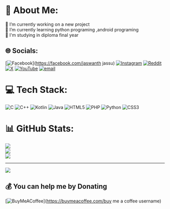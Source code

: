 # 💫 About Me:
🔭 I’m currently working on a new project<br>🌱 I’m currently learning python programing  ,android programing<br>💬 I'm studying in diploma final year<br>


## 🌐 Socials:
[![Facebook](https://img.shields.io/badge/Facebook-%231877F2.svg?logo=Facebook&logoColor=white)](https://facebook.com/jaswanth jassu) [![Instagram](https://img.shields.io/badge/Instagram-%23E4405F.svg?logo=Instagram&logoColor=white)](https://instagram.com/anime_lover_jaswanth) [![Reddit](https://img.shields.io/badge/Reddit-%23FF4500.svg?logo=Reddit&logoColor=white)](https://reddit.com/user/nvenkatjaswanth) [![X](https://img.shields.io/badge/X-black.svg?logo=X&logoColor=white)](https://x.com/nvenkatajaswanth) [![YouTube](https://img.shields.io/badge/YouTube-%23FF0000.svg?logo=YouTube&logoColor=white)](https://youtube.com/@nvenkatjaswanth) [![email](https://img.shields.io/badge/Email-D14836?logo=gmail&logoColor=white)](mailto:nvenkatjaswanth24@gmail.com) 

# 💻 Tech Stack:
![C](https://img.shields.io/badge/c-%2300599C.svg?style=for-the-badge&logo=c&logoColor=white) ![C++](https://img.shields.io/badge/c++-%2300599C.svg?style=for-the-badge&logo=c%2B%2B&logoColor=white) ![Kotlin](https://img.shields.io/badge/kotlin-%237F52FF.svg?style=for-the-badge&logo=kotlin&logoColor=white) ![Java](https://img.shields.io/badge/java-%23ED8B00.svg?style=for-the-badge&logo=openjdk&logoColor=white) ![HTML5](https://img.shields.io/badge/html5-%23E34F26.svg?style=for-the-badge&logo=html5&logoColor=white) ![PHP](https://img.shields.io/badge/php-%23777BB4.svg?style=for-the-badge&logo=php&logoColor=white) ![Python](https://img.shields.io/badge/python-3670A0?style=for-the-badge&logo=python&logoColor=ffdd54) ![CSS3](https://img.shields.io/badge/css3-%231572B6.svg?style=for-the-badge&logo=css3&logoColor=white)
# 📊 GitHub Stats:
![](https://github-readme-stats.vercel.app/api?username=jaswanth244863&theme=dark&hide_border=true&include_all_commits=false&count_private=true)<br/>
![](https://nirzak-streak-stats.vercel.app/?user=jaswanth244863&theme=dark&hide_border=true)<br/>
![](https://github-readme-stats.vercel.app/api/top-langs/?username=jaswanth244863&theme=dark&hide_border=true&include_all_commits=false&count_private=true&layout=compact)

---
[![](https://visitcount.itsvg.in/api?id=jaswanth244863&icon=0&color=0)](https://visitcount.itsvg.in)

  ## 💰 You can help me by Donating
  [![BuyMeACoffee](https://img.shields.io/badge/Buy%20Me%20a%20Coffee-ffdd00?style=for-the-badge&logo=buy-me-a-coffee&logoColor=black)](https://buymeacoffee.com/buy me a coffee username) 

  
<!-- Proudly created with GPRM ( https://gprm.itsvg.in ) -->
